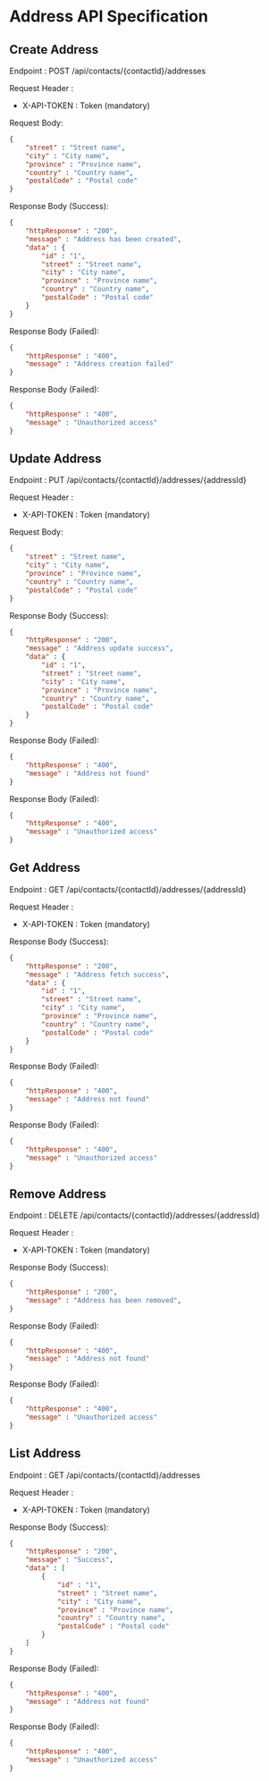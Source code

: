 # Address API Specification

## Create Address
Endpoint : POST /api/contacts/{contactId}/addresses

Request Header :

* X-API-TOKEN : Token (mandatory)

Request Body:

```json
{
    "street" : "Street name",
    "city" : "City name",
    "province" : "Province name",
    "country" : "Country name",
    "postalCode" : "Postal code"
}
```

Response Body (Success):

```json
{
    "httpResponse" : "200",
    "message" : "Address has been created",
    "data" : {
        "id" : "1",
        "street" : "Street name",
        "city" : "City name",
        "province" : "Province name",
        "country" : "Country name",
        "postalCode" : "Postal code"
    }
}
```

Response Body (Failed):

```json
{
    "httpResponse" : "400",
    "message" : "Address creation failed"
}
```

Response Body (Failed):

```json
{
    "httpResponse" : "400",
    "message" : "Unauthorized access"
}
```

## Update Address
Endpoint : PUT /api/contacts/{contactId}/addresses/{addressId}

Request Header :

* X-API-TOKEN : Token (mandatory)

Request Body:

```json
{
    "street" : "Street name",
    "city" : "City name",
    "province" : "Province name",
    "country" : "Country name",
    "postalCode" : "Postal code"
}
```

Response Body (Success):

```json
{
    "httpResponse" : "200",
    "message" : "Address update success",
    "data" : {
        "id" : "1",
        "street" : "Street name",
        "city" : "City name",
        "province" : "Province name",
        "country" : "Country name",
        "postalCode" : "Postal code"
    }
}
```

Response Body (Failed):

```json
{
    "httpResponse" : "400",
    "message" : "Address not found"
}
```

Response Body (Failed):

```json
{
    "httpResponse" : "400",
    "message" : "Unauthorized access"
}
```

## Get Address
Endpoint : GET /api/contacts/{contactId}/addresses/{addressId}

Request Header :

* X-API-TOKEN : Token (mandatory)

Response Body (Success):

```json
{
    "httpResponse" : "200",
    "message" : "Address fetch success",
    "data" : {
        "id" : "1",
        "street" : "Street name",
        "city" : "City name",
        "province" : "Province name",
        "country" : "Country name",
        "postalCode" : "Postal code"
    }
}
```

Response Body (Failed):

```json
{
    "httpResponse" : "400",
    "message" : "Address not found"
}
```

Response Body (Failed):

```json
{
    "httpResponse" : "400",
    "message" : "Unauthorized access"
}
```

## Remove Address
Endpoint : DELETE /api/contacts/{contactId}/addresses/{addressId}

Request Header :

* X-API-TOKEN : Token (mandatory)

Response Body (Success):

```json
{
    "httpResponse" : "200",
    "message" : "Address has been removed",    
}
```

Response Body (Failed):

```json
{
    "httpResponse" : "400",
    "message" : "Address not found"
}
```

Response Body (Failed):

```json
{
    "httpResponse" : "400",
    "message" : "Unauthorized access"
}
```

## List Address
Endpoint : GET /api/contacts/{contactId}/addresses

Request Header :

* X-API-TOKEN : Token (mandatory)

Response Body (Success):

```json
{
    "httpResponse" : "200",
    "message" : "Success",
    "data" : [
        {
            "id" : "1",
            "street" : "Street name",
            "city" : "City name",
            "province" : "Province name",
            "country" : "Country name",
            "postalCode" : "Postal code"
        }
    ]
}
```

Response Body (Failed):

```json
{
    "httpResponse" : "400",
    "message" : "Address not found"
}
```

Response Body (Failed):

```json
{
    "httpResponse" : "400",
    "message" : "Unauthorized access"
}
```